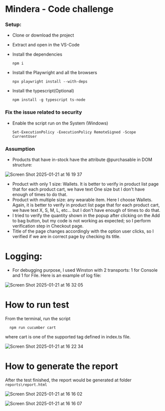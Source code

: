 # Mindera - Code challenge

### Setup:

- Clone or download the project
- Extract and open in the VS-Code
- Install the dependencies

      npm i

- Install the Playwright and all the browsers

      npx playwright install --with-deps

- Install the typescript(Optional)

      npm install -g typescript ts-node

### Fix the issue related to security

- Enable the script run on the System (Windows)

      Set-ExecutionPolicy -ExecutionPolicy RemoteSigned -Scope CurrentUser

### Assumption

- Products that have in-stock have the attribute @purchasable in DOM structure:

![Screen Shot 2025-01-21 at 16 19 37](https://github.com/user-attachments/assets/ea127dd2-21e4-461f-b17f-216464d62a8f)

- Product with only 1 size: Wallets. It is better to verify in product list page that for each product cart, we have text One size but I don't have enough of times to do that.
- Product with multiple size: any wearable item. Here I choose Wallets. Again, it is better to verify in product list page that for each product cart, we have text X, S, M, L, etc... but I don't have enough of times to do that.
- I tried to verify the quantity shown in the popup after clicking on the Add to bag button, but my code is not working as expected; so I perform verification step in Checkout page.
- Title of the page changes accordingly with the option user clicks, so I verified if we are in correct page by checking its title.

# Logging:
- For debugging purpose, I used Winston with 2 transports: 1 for Console and 1 for File. Here is an example of log file:

![Screen Shot 2025-01-21 at 16 32 05](https://github.com/user-attachments/assets/75d56229-b3d4-495c-9294-735192583c4e)


# How to run test
From the terminal, run the script

      npm run cucumber cart

where cart is one of the supported tag defined in index.ts file.

![Screen Shot 2025-01-21 at 16 22 34](https://github.com/user-attachments/assets/23b0e205-f964-4bfe-89cb-8f524914ce32)

# How to generate the report
After the test finished, the report would be generated at folder `reports\report.html`

![Screen Shot 2025-01-21 at 16 16 02](https://github.com/user-attachments/assets/015b332e-e5ea-44dc-9091-3af9cc1ad8ab)

![Screen Shot 2025-01-21 at 16 16 07](https://github.com/user-attachments/assets/07be9b39-ee7f-437a-99af-03dd200518d0)
